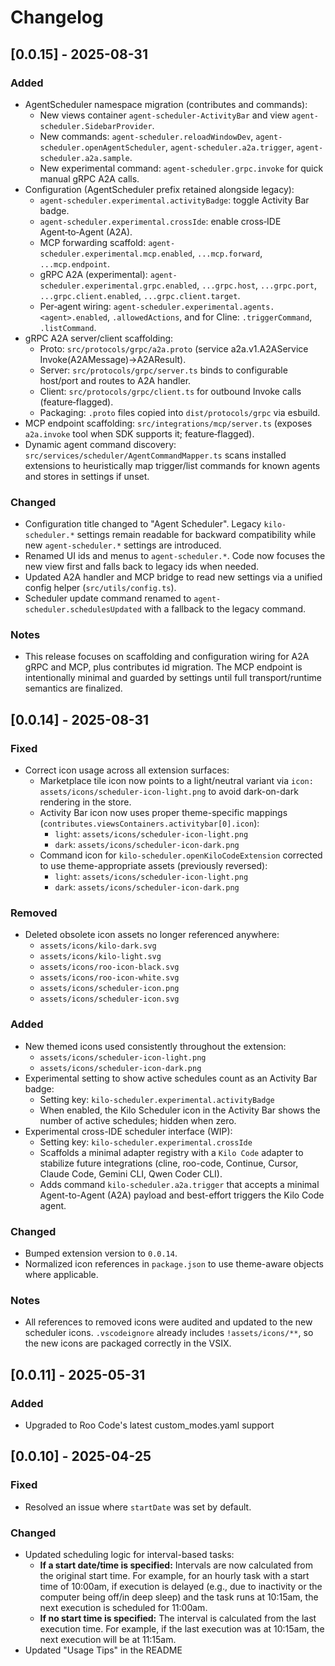 # Changelog

## [0.0.15] - 2025-08-31

### Added
- AgentScheduler namespace migration (contributes and commands):
  - New views container `agent-scheduler-ActivityBar` and view `agent-scheduler.SidebarProvider`.
  - New commands: `agent-scheduler.reloadWindowDev`, `agent-scheduler.openAgentScheduler`, `agent-scheduler.a2a.trigger`, `agent-scheduler.a2a.sample`.
  - New experimental command: `agent-scheduler.grpc.invoke` for quick manual gRPC A2A calls.
- Configuration (AgentScheduler prefix retained alongside legacy):
  - `agent-scheduler.experimental.activityBadge`: toggle Activity Bar badge.
  - `agent-scheduler.experimental.crossIde`: enable cross‑IDE Agent‑to‑Agent (A2A).
  - MCP forwarding scaffold: `agent-scheduler.experimental.mcp.enabled`, `...mcp.forward`, `...mcp.endpoint`.
  - gRPC A2A (experimental): `agent-scheduler.experimental.grpc.enabled`, `...grpc.host`, `...grpc.port`, `...grpc.client.enabled`, `...grpc.client.target`.
  - Per‑agent wiring: `agent-scheduler.experimental.agents.<agent>.enabled`, `.allowedActions`, and for Cline: `.triggerCommand`, `.listCommand`.
- gRPC A2A server/client scaffolding:
  - Proto: `src/protocols/grpc/a2a.proto` (service a2a.v1.A2AService Invoke(A2AMessage)→A2AResult).
  - Server: `src/protocols/grpc/server.ts` binds to configurable host/port and routes to A2A handler.
  - Client: `src/protocols/grpc/client.ts` for outbound Invoke calls (feature‑flagged).
  - Packaging: `.proto` files copied into `dist/protocols/grpc` via esbuild.
- MCP endpoint scaffolding: `src/integrations/mcp/server.ts` (exposes `a2a.invoke` tool when SDK supports it; feature‑flagged).
- Dynamic agent command discovery: `src/services/scheduler/AgentCommandMapper.ts` scans installed extensions to heuristically map trigger/list commands for known agents and stores in settings if unset.

### Changed
- Configuration title changed to "Agent Scheduler". Legacy `kilo-scheduler.*` settings remain readable for backward compatibility while new `agent-scheduler.*` settings are introduced.
- Renamed UI ids and menus to `agent-scheduler.*`. Code now focuses the new view first and falls back to legacy ids when needed.
- Updated A2A handler and MCP bridge to read new settings via a unified config helper (`src/utils/config.ts`).
- Scheduler update command renamed to `agent-scheduler.schedulesUpdated` with a fallback to the legacy command.

### Notes
- This release focuses on scaffolding and configuration wiring for A2A gRPC and MCP, plus contributes id migration. The MCP endpoint is intentionally minimal and guarded by settings until full transport/runtime semantics are finalized.

## [0.0.14] - 2025-08-31

### Fixed
- Correct icon usage across all extension surfaces:
  - Marketplace tile icon now points to a light/neutral variant via `icon: assets/icons/scheduler-icon-light.png` to avoid dark-on-dark rendering in the store.
  - Activity Bar icon now uses proper theme-specific mappings (`contributes.viewsContainers.activitybar[0].icon`):
    - `light`: `assets/icons/scheduler-icon-light.png`
    - `dark`: `assets/icons/scheduler-icon-dark.png`
  - Command icon for `kilo-scheduler.openKiloCodeExtension` corrected to use theme-appropriate assets (previously reversed):
    - `light`: `assets/icons/scheduler-icon-light.png`
    - `dark`: `assets/icons/scheduler-icon-dark.png`

### Removed
- Deleted obsolete icon assets no longer referenced anywhere:
  - `assets/icons/kilo-dark.svg`
  - `assets/icons/kilo-light.svg`
  - `assets/icons/roo-icon-black.svg`
  - `assets/icons/roo-icon-white.svg`
  - `assets/icons/scheduler-icon.png`
  - `assets/icons/scheduler-icon.svg`

### Added
- New themed icons used consistently throughout the extension:
  - `assets/icons/scheduler-icon-light.png`
  - `assets/icons/scheduler-icon-dark.png`
- Experimental setting to show active schedules count as an Activity Bar badge:
  - Setting key: `kilo-scheduler.experimental.activityBadge`
  - When enabled, the Kilo Scheduler icon in the Activity Bar shows the number of active schedules; hidden when zero.
- Experimental cross-IDE scheduler interface (WIP):
  - Setting key: `kilo-scheduler.experimental.crossIde`
  - Scaffolds a minimal adapter registry with a `Kilo Code` adapter to stabilize future integrations (cline, roo-code, Continue, Cursor, Claude Code, Gemini CLI, Qwen Coder CLI).
  - Adds command `kilo-scheduler.a2a.trigger` that accepts a minimal Agent-to-Agent (A2A) payload and best-effort triggers the Kilo Code agent.

### Changed
- Bumped extension version to `0.0.14`.
- Normalized icon references in `package.json` to use theme-aware objects where applicable.

### Notes
- All references to removed icons were audited and updated to the new scheduler icons. `.vscodeignore` already includes `!assets/icons/**`, so the new icons are packaged correctly in the VSIX.

## [0.0.11] - 2025-05-31

### Added
- Upgraded to Roo Code's latest custom_modes.yaml support

## [0.0.10] - 2025-04-25

### Fixed
- Resolved an issue where `startDate` was set by default.

### Changed
- Updated scheduling logic for interval-based tasks:
  - **If a start date/time is specified:** Intervals are now calculated from the original start time. For example, for an hourly task with a start time of 10:00am, if execution is delayed (e.g., due to inactivity or the computer being off/in deep sleep) and the task runs at 10:15am, the next execution is scheduled for 11:00am.
  - **If no start time is specified:** The interval is calculated from the last execution time. For example, if the last execution was at 10:15am, the next execution will be at 11:15am.
- Updated "Usage Tips" in the README
